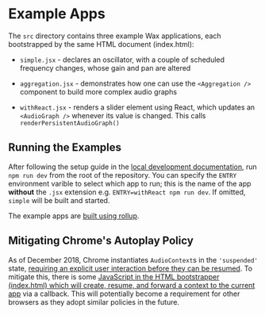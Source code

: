 # Example Apps

The `src` directory contains three example Wax applications, each bootstrapped by the same HTML document (index.html):

* `simple.jsx` - declares an oscillator, with a couple of scheduled frequency changes, whose gain and pan are altered

* `aggregation.jsx` - demonstrates how one can use the `<Aggregation />` component to build more complex audio graphs

* `withReact.jsx` - renders a slider element using React, which updates an `<AudioGraph />` whenever its value is changed. This calls `renderPersistentAudioGraph()`

## Running the Examples

After following the setup guide in the [local development documentation](https://github.com/jamesseanwright/wax/blob/master/docs/007-local-development.md), run `npm run dev` from the root of the repository. You can specify the `ENTRY` environment varible to select which app to run; this is the name of the app **without** the `.jsx` extension e.g. `ENTRY=withReact npm run dev`. If omitted, `simple` will be built and started.

The example apps are [built using rollup](https://github.com/jamesseanwright/wax/blob/master/rollup.config.js).

## Mitigating Chrome's Autoplay Policy

As of December 2018, Chrome instantiates `AudioContext`s in the `'suspended'` state, [requiring an explicit user interaction before they can be resumed](https://developers.google.com/web/updates/2017/09/autoplay-policy-changes#webaudio). To mitigate this, there is some [JavaScript in the HTML bootstrapper (index.html) which will create, resume, and forward a context to the current app](https://github.com/jamesseanwright/wax/blob/master/example/src/index.html#L14) via a callback. This will potentially become a requirement for other browsers as they adopt similar policies in the future.
